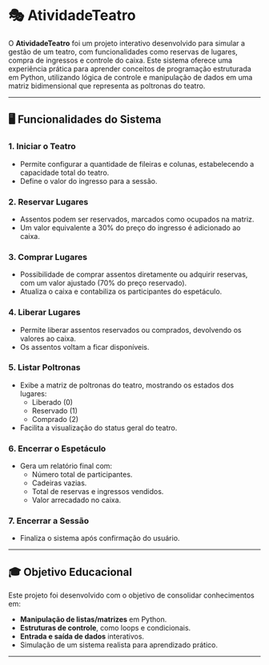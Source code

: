 # 🎭 AtividadeTeatro

O **AtividadeTeatro** foi um projeto interativo desenvolvido para simular a gestão de um teatro, com funcionalidades como reservas de lugares, compra de ingressos e controle do caixa. Este sistema oferece uma experiência prática para aprender conceitos de programação estruturada em Python, utilizando lógica de controle e manipulação de dados em uma matriz bidimensional que representa as poltronas do teatro.

---

## 🖥️ Funcionalidades do Sistema

### 1. **Iniciar o Teatro**  
- Permite configurar a quantidade de fileiras e colunas, estabelecendo a capacidade total do teatro.  
- Define o valor do ingresso para a sessão.

### 2. **Reservar Lugares**  
- Assentos podem ser reservados, marcados como ocupados na matriz.  
- Um valor equivalente a 30% do preço do ingresso é adicionado ao caixa.

### 3. **Comprar Lugares**  
- Possibilidade de comprar assentos diretamente ou adquirir reservas, com um valor ajustado (70% do preço reservado).  
- Atualiza o caixa e contabiliza os participantes do espetáculo.

### 4. **Liberar Lugares**  
- Permite liberar assentos reservados ou comprados, devolvendo os valores ao caixa.  
- Os assentos voltam a ficar disponíveis.

### 5. **Listar Poltronas**  
- Exibe a matriz de poltronas do teatro, mostrando os estados dos lugares:  
  - Liberado (0)  
  - Reservado (1)  
  - Comprado (2)  
- Facilita a visualização do status geral do teatro.

### 6. **Encerrar o Espetáculo**  
- Gera um relatório final com:  
  - Número total de participantes.  
  - Cadeiras vazias.  
  - Total de reservas e ingressos vendidos.  
  - Valor arrecadado no caixa.

### 7. **Encerrar a Sessão**  
- Finaliza o sistema após confirmação do usuário.

---

## 🎓 Objetivo Educacional

Este projeto foi desenvolvido com o objetivo de consolidar conhecimentos em:
- **Manipulação de listas/matrizes** em Python.  
- **Estruturas de controle**, como loops e condicionais.  
- **Entrada e saída de dados** interativos.  
- Simulação de um sistema realista para aprendizado prático.

---

